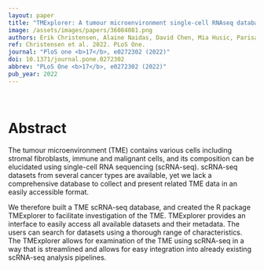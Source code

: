```yaml
---
layout: paper
title: "TMExplorer: A tumour microenvironment single-cell RNAseq database and search tool."
image: /assets/images/papers/36084081.png
authors: Erik Christensen, Alaine Naidas, David Chen, Mia Husic, Parisa Shooshtari
ref: Christensen et al. 2022. PLoS One.
journal: "PloS one <b>17</b>, e0272302 (2022)"
doi: 10.1371/journal.pone.0272302
abbrev: "PLoS One <b>17</b>, e0272302 (2022)"
pub_year: 2022
---
```


<br />
<div data-badge-popover="right" data-badge-type="donut" data-pmid="36084081" data-hide-no-mentions="true" class="altmetric-embed"></div>

# Abstract

The tumour microenvironment (TME) contains various cells including stromal fibroblasts, immune and malignant cells, and its composition can be elucidated using single-cell RNA sequencing (scRNA-seq). scRNA-seq datasets from several cancer types are available, yet we lack a comprehensive database to collect and present related TME data in an easily accessible format.

We therefore built a TME scRNA-seq database, and created the R package TMExplorer to facilitate investigation of the TME. TMExplorer provides an interface to easily access all available datasets and their metadata. The users can search for datasets using a thorough range of characteristics. The TMExplorer allows for examination of the TME using scRNA-seq in a way that is streamlined and allows for easy integration into already existing scRNA-seq analysis pipelines.

